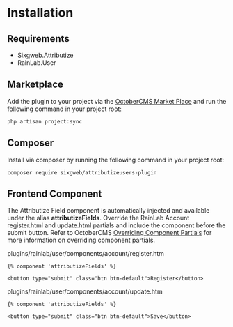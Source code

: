 # Installation

## Requirements

- Sixgweb.Attributize
- RainLab.User

## Marketplace

Add the plugin to your project via the [OctoberCMS Market Place](https://octobercms.com/plugins) and run the following command in your project root:

```
php artisan project:sync
```

## Composer

Install via composer by running the following command in your project root:
```
composer require sixgweb/attributizeusers-plugin
```

## Frontend Component
The Attributize Field component is automatically injected and available under the alias **attributizeFields**.  Override the RainLab Account register.html and update.html partials and include the component before the submit button.  Refer to OctoberCMS <a href="https://docs.octobercms.com/3.x/cms/themes/components.html#overriding-component-partials" target="_blank">Overriding Component Partials</a> for more information on overriding component partials.

plugins/rainlab/user/components/account/register.htm
```twig
{% component 'attributizeFields' %}

<button type="submit" class="btn btn-default">Register</button>
```

plugins/rainlab/user/components/account/update.htm
```twig
{% component 'attributizeFields' %}

<button type="submit" class="btn btn-default">Save</button>
```


